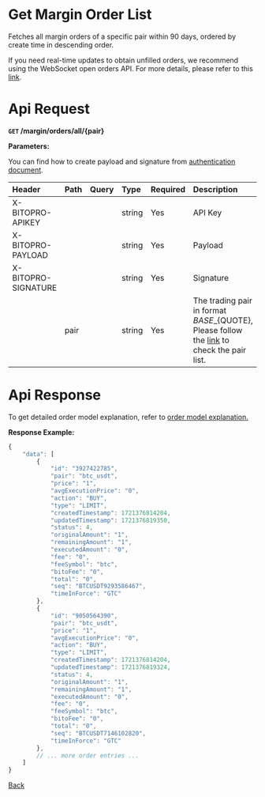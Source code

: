 # Get Margin Order List

Fetches all margin orders of a specific pair within 90 days, ordered by create time in descending order.

If you need real-time updates to obtain unfilled orders, we recommend using the WebSocket open orders API. For more details, please refer to this [link](../../../ws/private/open_orders_stream.md).

# Api Request

**`GET` /margin/orders/all/{pair}**

**Parameters:**

You can find how to create payload and signature from [authentication document](../../../README.md#api-security-protocol).

| Header              | Path | Query          | Type   | Required | Description                                                                                                                                                                                                                                    | Default           | Range                                 | Example       |
| :------------------ | :--- | :------------- | :----- | :------- | :--------------------------------------------------------------------------------------------------------------------------------------------------------------------------------------------------------------------------------------------- | :---------------- | :------------------------------------ | :------------ |
| X-BITOPRO-APIKEY    |      |                | string | Yes      | API Key                                                                                                                                                                                                                   |                   |                                       |               |
| X-BITOPRO-PAYLOAD   |      |                | string | Yes      | Payload                                                                                                                                                                                                                  |                   |                                       |               |
| X-BITOPRO-SIGNATURE |      |                | string | Yes      | Signature                                                                                                                                                                                                              |                   |                                       |               |
|                     | pair |                | string | Yes      | The trading pair in format ${BASE}\_${QUOTE}, Please follow the [link](https://www.bitopro.com/fees) to check the pair list.                                                                                                                   |                   |                                       | btc_usdt      |

# Api Response

To get detailed order model explanation, refer to [order model explanation.](../../../model.md#order-model-explanation)

**Response Example:**
```javascript
{
    "data": [
        {
            "id": "3927422785",
            "pair": "btc_usdt",
            "price": "1",
            "avgExecutionPrice": "0",
            "action": "BUY",
            "type": "LIMIT",
            "createdTimestamp": 1721376814204,
            "updatedTimestamp": 1721376819350,
            "status": 4,
            "originalAmount": "1",
            "remainingAmount": "1",
            "executedAmount": "0",
            "fee": "0",
            "feeSymbol": "btc",
            "bitoFee": "0",
            "total": "0",
            "seq": "BTCUSDT9293586467",
            "timeInForce": "GTC"
        },
        {
            "id": "9050564390",
            "pair": "btc_usdt",
            "price": "1",
            "avgExecutionPrice": "0",
            "action": "BUY",
            "type": "LIMIT",
            "createdTimestamp": 1721376814204,
            "updatedTimestamp": 1721376819324,
            "status": 4,
            "originalAmount": "1",
            "remainingAmount": "1",
            "executedAmount": "0",
            "fee": "0",
            "feeSymbol": "btc",
            "bitoFee": "0",
            "total": "0",
            "seq": "BTCUSDT7146102820",
            "timeInForce": "GTC"
        },
        // ... more order entries ...
    ]
}
```

[Back](../summary.md)